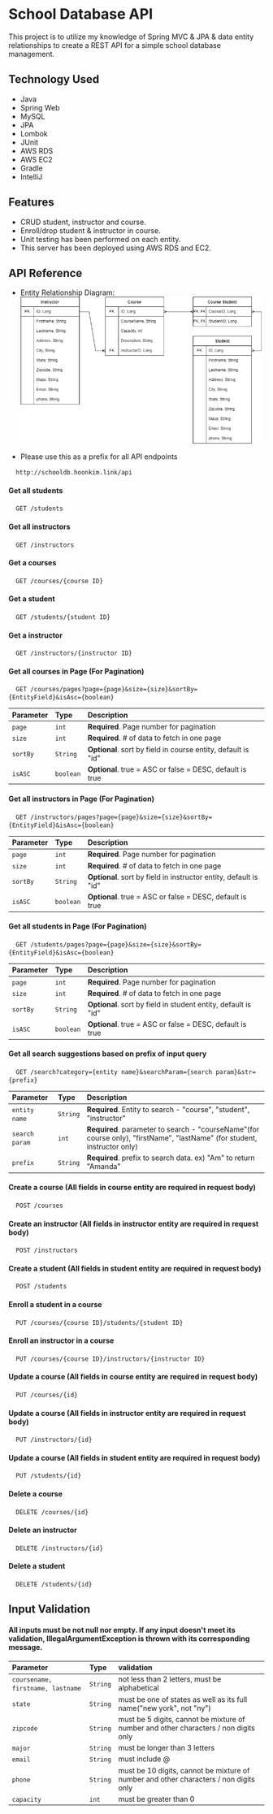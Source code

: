 
# School Database API
This project is to utilize my knowledge of Spring MVC & JPA & data entity relationships to create a REST API for a simple school database management.
 



## Technology Used

- Java 
- Spring Web
- MySQL
- JPA 
- Lombok 
- JUnit 
- AWS RDS 
- AWS EC2
- Gradle
- IntelliJ


## Features

- CRUD student, instructor and course.
- Enroll/drop student & instructor in course.
- Unit testing has been performed on each entity.
- This server has been deployed using AWS RDS and EC2.


## API Reference
- Entity Relationship Diagram:
![App Screenshot](https://github.com/hoon0661/schooldb/blob/main/schooldbERD.png?raw=true)

- Please use this as a prefix for all API endpoints

```http
  http://schooldb.hoonkim.link/api
```

#### Get all students

```http
  GET /students
```

#### Get all instructors

```http
  GET /instructors
```

#### Get a courses

```http
  GET /courses/{course ID}
```

#### Get a student

```http
  GET /students/{student ID}
```

#### Get a instructor

```http
  GET /instructors/{instructor ID}
```

#### Get all courses in Page (For Pagination)

```http
  GET /courses/pages?page={page}&size={size}&sortBy={EntityField}&isAsc={boolean}
```

| Parameter | Type     | Description                       |
| :-------- | :------- | :-------------------------------- |
| `page`      | `int` | **Required**. Page number for pagination |
| `size`      | `int` | **Required**. # of data to fetch in one page |
| `sortBy`      | `String` | **Optional**. sort by field in course entity, default is "id" |
| `isASC`      | `boolean` | **Optional**. true = ASC or false = DESC, default is true |


#### Get all instructors in Page (For Pagination)

```http
  GET /instructors/pages?page={page}&size={size}&sortBy={EntityField}&isAsc={boolean}
```

| Parameter | Type     | Description                       |
| :-------- | :------- | :-------------------------------- |
| `page`      | `int` | **Required**. Page number for pagination |
| `size`      | `int` | **Required**. # of data to fetch in one page |
| `sortBy`      | `String` | **Optional**. sort by field in instructor entity, default is "id" |
| `isASC`      | `boolean` | **Optional**. true = ASC or false = DESC, default is true |


#### Get all students in Page (For Pagination)

```http
  GET /students/pages?page={page}&size={size}&sortBy={EntityField}&isAsc={boolean}
```

| Parameter | Type     | Description                       |
| :-------- | :------- | :-------------------------------- |
| `page`      | `int` | **Required**. Page number for pagination |
| `size`      | `int` | **Required**. # of data to fetch in one page |
| `sortBy`      | `String` | **Optional**. sort by field in student entity, default is "id" |
| `isASC`      | `boolean` | **Optional**. true = ASC or false = DESC, default is true |

#### Get all search suggestions based on prefix of input query

```http
  GET /search?category={entity name}&searchParam={search param}&str={prefix}
```

| Parameter | Type     | Description                       |
| :-------- | :------- | :-------------------------------- |
| `entity name`      | `String` | **Required**. Entity to search - "course", "student", "instructor" |
| `search param`      | `int` | **Required**.  parameter to search - "courseName"(for course only), "firstName", "lastName" (for student, instructor only)|
| `prefix`      | `String` | **Required**. prefix to search data. ex) "Am" to return "Amanda" |


#### Create a course (All fields in course entity are required in request body)

```http
  POST /courses 
```

#### Create an instructor (All fields in instructor entity are required in request body)

```http
  POST /instructors 
```

#### Create a student (All fields in student entity are required in request body)

```http
  POST /students 
```

#### Enroll a student in a course

```http
  PUT /courses/{course ID}/students/{student ID} 
```

#### Enroll an instructor in a course

```http
  PUT /courses/{course ID}/instructors/{instructor ID} 
```

#### Update a course (All fields in course entity are required in request body)

```http
  PUT /courses/{id}
```

#### Update a course (All fields in instructor entity are required in request body)

```http
  PUT /instructors/{id}
```

#### Update a course (All fields in student entity are required in request body)

```http
  PUT /students/{id}
```

#### Delete a course

```http
  DELETE /courses/{id}
```

#### Delete an instructor

```http
  DELETE /instructors/{id}
```

#### Delete a student

```http
  DELETE /students/{id}
```





## Input Validation

#### All inputs must be not null nor empty. If any input doesn't meet its validation, IllegalArgumentException is thrown with its corresponding message.

| Parameter | Type     | validation                       |
| :-------- | :------- | :-------------------------------- |
| `coursename, firstname, lastname`      | `String` | not less than 2 letters, must be alphabetical |
| `state`      | `String` | must be one of states as well as its full name("new york", not "ny") |
| `zipcode`      | `String` | must be 5 digits, cannot be mixture of number and other characters / non digits only |
| `major`      | `String` | must be longer than 3 letters |
| `email`      | `String` | must include @ |
| `phone`      | `String` | must be 10 digits, cannot be mixture of number and other characters / non digits only |
| `capacity`      | `int` | must be greater than 0 |

